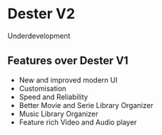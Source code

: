 # Dester V2

Underdevelopment

## Features over Dester V1

-   New and improved modern UI
-   Customisation
-   Speed and Reliability
-   Better Movie and Serie Library Organizer
-   Music Library Organizer
-   Feature rich Video and Audio player